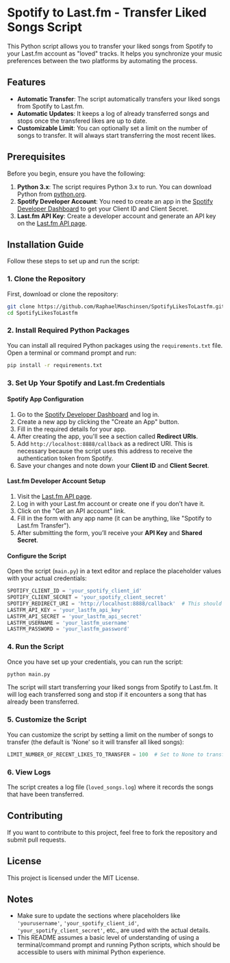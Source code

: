 # Spotify to Last.fm - Transfer Liked Songs Script

This Python script allows you to transfer your liked songs from Spotify to your Last.fm account as "loved" tracks. It helps you synchronize your music preferences between the two platforms by automating the process.

## Features

- **Automatic Transfer**: The script automatically transfers your liked songs from Spotify to Last.fm.
- **Automatic Updates**: It keeps a log of already transferred songs and stops once the transfered likes are up to date.
- **Customizable Limit**: You can optionally set a limit on the number of songs to transfer. It will always start transferring the most recent likes.

## Prerequisites

Before you begin, ensure you have the following:

1. **Python 3.x**: The script requires Python 3.x to run. You can download Python from [python.org](https://www.python.org/downloads/).
2. **Spotify Developer Account**: You need to create an app in the [Spotify Developer Dashboard](https://developer.spotify.com/dashboard/applications) to get your Client ID and Client Secret.
3. **Last.fm API Key**: Create a developer account and generate an API key on the [Last.fm API page](https://www.last.fm/api).

## Installation Guide

Follow these steps to set up and run the script:

### 1. Clone the Repository

First, download or clone the repository:

```bash
git clone https://github.com/RaphaelMaschinsen/SpotifyLikesToLastfm.git
cd SpotifyLikesToLastfm
```

### 2. Install Required Python Packages

You can install all required Python packages using the `requirements.txt` file. Open a terminal or command prompt and run:

```bash
pip install -r requirements.txt
```

### 3. Set Up Your Spotify and Last.fm Credentials

#### Spotify App Configuration

1. Go to the [Spotify Developer Dashboard](https://developer.spotify.com/dashboard/applications) and log in.
2. Create a new app by clicking the "Create an App" button.
3. Fill in the required details for your app.
4. After creating the app, you'll see a section called **Redirect URIs**.
5. Add `http://localhost:8888/callback` as a redirect URI. This is necessary because the script uses this address to receive the authentication token from Spotify.
6. Save your changes and note down your **Client ID** and **Client Secret**.

#### Last.fm Developer Account Setup

1. Visit the [Last.fm API page](https://www.last.fm/api).
2. Log in with your Last.fm account or create one if you don’t have it.
3. Click on the "Get an API account" link.
4. Fill in the form with any app name (it can be anything, like "Spotify to Last.fm Transfer").
5. After submitting the form, you’ll receive your **API Key** and **Shared Secret**.

#### Configure the Script

Open the script (`main.py`) in a text editor and replace the placeholder values with your actual credentials:

```python
SPOTIFY_CLIENT_ID = 'your_spotify_client_id'
SPOTIFY_CLIENT_SECRET = 'your_spotify_client_secret'
SPOTIFY_REDIRECT_URI = 'http://localhost:8888/callback'  # This should match the URI configured in your Spotify app
LASTFM_API_KEY = 'your_lastfm_api_key'
LASTFM_API_SECRET = 'your_lastfm_api_secret'
LASTFM_USERNAME = 'your_lastfm_username'
LASTFM_PASSWORD = 'your_lastfm_password'
```

### 4. Run the Script

Once you have set up your credentials, you can run the script:

```bash
python main.py
```

The script will start transferring your liked songs from Spotify to Last.fm. It will log each transferred song and stop if it encounters a song that has already been transferred.

### 5. Customize the Script

You can customize the script by setting a limit on the number of songs to transfer (the default is 'None' so it will transfer all liked songs):

```python
LIMIT_NUMBER_OF_RECENT_LIKES_TO_TRANSFER = 100  # Set to None to transfer all liked songs
```

### 6. View Logs

The script creates a log file (`loved_songs.log`) where it records the songs that have been transferred.

## Contributing

If you want to contribute to this project, feel free to fork the repository and submit pull requests.

## License

This project is licensed under the MIT License.

## Notes

- Make sure to update the sections where placeholders like `'yourusername'`, `'your_spotify_client_id'`, `'your_spotify_client_secret'`, etc., are used with the actual details.
- This README assumes a basic level of understanding of using a terminal/command prompt and running Python scripts, which should be accessible to users with minimal Python experience.
